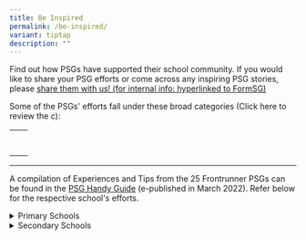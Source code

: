 ```yaml
---
title: Be Inspired
permalink: /be-inspired/
variant: tiptap
description: ""
---
```

<p>Find out how PSGs have supported their school community. If you would
like to share your PSG efforts or come across any inspiring PSG stories,
please <u>share them with us! (for internal info: hyperlinked to FormSG)</u>
</p>
<p>Some of the PSGs' efforts fall under these broad categories (Click here
to review the c):</p>
<table style="minWidth: 50px">
<colgroup>
<col>
<col>
</colgroup>
<tbody>
<tr>
<td rowspan="1" colspan="1">
<p></p>
</td>
<td rowspan="1" colspan="1">
<p></p>
</td>
</tr>
<tr>
<td rowspan="1" colspan="1">
<p></p>
</td>
<td rowspan="1" colspan="1">
<p></p>
</td>
</tr>
</tbody>
</table>
<hr>
<p>A compilation of Experiences and Tips from the 25 Frontrunner PSGs can
be found in the <a href="https://drive.google.com/file/d/16XA47OJ77KPXLvDpA1xMfB3hX2e_YCq8/view" rel="noopener nofollow" target="_blank">PSG Handy Guide</a> (e-published
in March 2022). Refer below for the respective school's efforts.</p>
<div data-type="detailGroup" class="isomer-accordion-group isomer-accordion isomer-accordion-white">
<details class="isomer-details">
<summary>Primary Schools</summary>
<div data-type="detailsContent" class="isomer-details-content">
<ul data-tight="true" class="tight">
<li>
<p>Ai Tong School - <a href="https://docs.google.com/presentation/d/1LrmoqdSd33sKR-a4x_SnXYYjE0B_EJyAgXY14WzUYko/present?slide=id.g11e997a432f_2_59" rel="noopener nofollow" target="_blank">Organising workshops for parents</a>
</p>
</li>
<li>
<p>Catholic High School (Primary) - <a href="https://docs.google.com/presentation/d/1vrXa-hVG2eS1oGnJ_6q2jkqTmBXeicwq8CwTLitGQCc/present?slide=id.g11e997a432f_2_59" rel="noopener nofollow" target="_blank">Building a positive kampung</a>
</p>
</li>
<li>
<p>CHIJ (Katong) Primary - <a href="https://docs.google.com/presentation/d/1F1S0iM_O09dtqv7bwcwQzkRqmuNlFeVN9OLEJuxmWCg/present?slide=id.g11e997a432f_2_59" rel="noopener nofollow" target="_blank">Providing timely support to parents</a>
</p>
</li>
<li>
<p>CHIJ St. Nicholas Girls School (Primary) - <a href="https://docs.google.com/presentation/d/1FnH-FL7TM00BJN1akzC9K30AWZkXOLIx3P4DL5ddCqo/present?slide=id.g11e997a432f_2_59" rel="noopener nofollow" target="_blank">Promoting parent-child bonding</a>
</p>
</li>
<li>
<p>Chongfu School - <a href="https://docs.google.com/presentation/d/1BoZZIvXKEnyRG5WGD64oPOFW-Ao7Gl7zbfDmXASdan4/present?slide=id.g11e997a432f_2_59" rel="noopener nofollow" target="_blank">Involving parents in school activities</a>
</p>
</li>
<li>
<p>Fengshan Primary School - <a href="https://docs.google.com/presentation/d/1BAQzV-F2WX7nCmEiXhOoWJITIpgxdk2t7QW2i3kC8Zs/present?slide=id.g11e997a432f_2_59" rel="noopener nofollow" target="_blank">Focusing on the students</a>
</p>
</li>
<li>
<p>Fuhua Primary School - <a href="https://docs.google.com/presentation/d/1CovKbd6OVigk2QNdlU4DcBUffh6wG20y7fERijPcevg/present?slide=id.g11e997a432f_2_59" rel="noopener nofollow" target="_blank">Fostering open and regular communication</a>
</p>
</li>
<li>
<p>Jing Shan Primary School - <a href="https://docs.google.com/presentation/d/1I_yzawCOTzBMqC2WWlCFTkkMcV9nQOwxGp3pnx-78kQ/present?slide=id.g11e997a432f_2_59" rel="noopener nofollow" target="_blank">Reinforcing what is practised in school</a>
</p>
</li>
<li>
<p>Maris Stella High School (Primary) - <a href="https://docs.google.com/presentation/d/1IXIG0aJNMEts8UPOlzamryqR1y627xATidJtvLJ6wcg/present" rel="noopener nofollow" target="_blank">Connecting with parents</a>
</p>
</li>
<li>
<p>Kong Hwa School - <a href="https://docs.google.com/presentation/d/1haKvr1owIBibIJR9Ml6ARcyjFKEj1Y5oKL_18WywdVk/present?slide=id.g11e997a432f_2_59" rel="noopener nofollow" target="_blank">Building a peer support system</a>
</p>
</li>
<li>
<p>Palm View Primary School - <a href="https://docs.google.com/presentation/d/1lBlJkGCm6tpavmavd8_lPRZoZVlPBiGCE25LUfdvwcA/present?slide=id.g11e997a432f_2_59" rel="noopener nofollow" target="_blank">Supporting parents in their journey</a>
</p>
</li>
<li>
<p>Rulang Primary School - <a href="https://docs.google.com/presentation/d/19ILxBTmumBl-7THacC0nuRR7AnKHcx44Ipnnbub6R-k/present?slide=id.g11e997a432f_2_71" rel="noopener nofollow" target="_blank">Facilitating effective conversations</a>
</p>
</li>
<li>
<p>Shuqun Primary School - <a href="https://docs.google.com/presentation/d/1E5DQeeshF2j1f5BSmg1_B_K1gBhED8HXBvYtxyUw7nQ/present" rel="noopener nofollow" target="_blank">Strengthening parent engagement</a>
</p>
</li>
<li>
<p>Tao Nan School - <a href="https://docs.google.com/presentation/d/14Guq0jF987HjZpmRD_tSBc1a6gFKeJFx2Is2st-VKn0/present?slide=id.g11e997a432f_2_59" rel="noopener nofollow" target="_blank">Customising support to parents</a>
</p>
</li>
</ul>
</div>
</details>
</div>
<div data-type="detailGroup" class="isomer-accordion-group isomer-accordion isomer-accordion-white">
<details class="isomer-details">
<summary>Secondary Schools</summary>
<div data-type="detailsContent" class="isomer-details-content">
<ul data-tight="true" class="tight">
<li>
<p>Admiralty Secondary School - <a href="https://docs.google.com/presentation/d/18IVlayhNLC_qxFAytg0H28udCF6JQSbDO_n1w-hPVRA/present?slide=id.g11e997a432f_2_59" rel="noopener nofollow" target="_blank">Creating a safe space for meaningful learning</a>
</p>
</li>
<li>
<p>Bowen Secondary School - <a href="https://docs.google.com/presentation/d/130NlVd21HFfmxLIVYVyeKdCeapmfMcJjRNxIIT9Hj5k/present?slide=id.g11e997a432f_2_59" rel="noopener nofollow" target="_blank">Raising awareness of mental well-being</a>
</p>
</li>
</ul>
<ul data-tight="true" class="tight">
<li>
<p>Catholic High School (Secondary) - <a href="https://docs.google.com/presentation/d/1vrXa-hVG2eS1oGnJ_6q2jkqTmBXeicwq8CwTLitGQCc/present?slide=id.g11e997a432f_2_59" rel="noopener nofollow" target="_blank">Building a positive kampung</a>
</p>
</li>
<li>
<p>CHIJ St. Nicholas Girls School (Secondary) - <a href="https://docs.google.com/presentation/d/1FnH-FL7TM00BJN1akzC9K30AWZkXOLIx3P4DL5ddCqo/present?slide=id.g11e997a432f_2_59" rel="noopener nofollow" target="_blank">Promoting parent-child bonding</a>
</p>
</li>
<li>
<p>Crest Secondary School - <a href="https://docs.google.com/presentation/d/15rzUOoM43fKZuYd0wEDFv_3cAA_xPIxn1lnrg_M5niI/present?slide=id.g11e997a432f_2_59" rel="noopener nofollow" target="_blank">Equipping parents to support their children</a>
</p>
</li>
<li>
<p>Jurong Secondary School - <a href="https://docs.google.com/presentation/d/1kzmkvB_unDmxjqZ5ThD12rejjTZVdM1p7smhG1EluUQ/present?slide=id.g11e997a432f_2_59" rel="noopener nofollow" target="_blank">Forming a close-knitted community</a>
</p>
</li>
<li>
<p>Maris Stella High School (Secondary) - <a href="https://docs.google.com/presentation/d/1IXIG0aJNMEts8UPOlzamryqR1y627xATidJtvLJ6wcg/present" rel="noopener nofollow" target="_blank">Connecting with parents</a>
</p>
</li>
<li>
<p>Ngee Ann Secondary School - <a href="https://docs.google.com/presentation/d/1XE8HPuVzuv49h_TzyQU1hAZYGMh3IH7mlAkyNqP4gQ4/present" rel="noopener nofollow" target="_blank">Organising different activities for various parents</a>
</p>
</li>
<li>
<p>Presbyterian High School - <a href="https://docs.google.com/presentation/d/1iwAByX-sQ-PAUgMlmhXsB9_kG15eTuiV8A08oBimzuE/present?slide=id.g11e997a432f_2_59" rel="noopener nofollow" target="_blank">Building a circle of support</a>
</p>
</li>
<li>
<p>School of the Arts - <a href="https://docs.google.com/presentation/d/1XYlDTywae7TJPyX-Hpive3m79ckiU1h2DXPMnPM6SSk/present?slide=id.g11e997a432f_2_59" rel="noopener nofollow" target="_blank">Planning parent-child bonding activities</a>
</p>
</li>
<li>
<p>Temasek Secondary School - <a href="https://docs.google.com/presentation/d/1yABrWFsmKSuGpJI1l0n2KUjNElIWoMvkngemovc4NHM/present?slide=id.g11e997a432f_2_59" rel="noopener nofollow" target="_blank">Reducing stigma of mental well-being</a>
</p>
</li>
</ul>
</div>
</details>
</div>
<p></p>